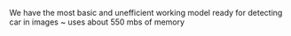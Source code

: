 We have the most basic and unefficient working model ready for detecting car in images ~ uses about 550 mbs of memory

